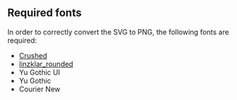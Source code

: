 ## Required fonts

In order to correctly convert the SVG to PNG, the following fonts are required:

- [Crushed](https://fonts.google.com/specimen/Crushed)
- [linzklar_rounded](https://github.com/yasusho/linmarn_font_project/tree/master/fonts/rounded)
- Yu Gothic UI
- Yu Gothic
- Courier New
